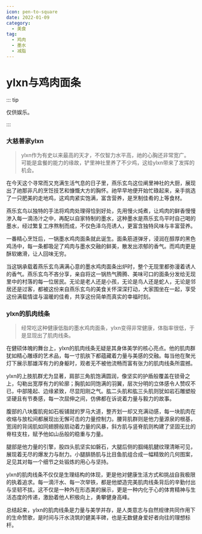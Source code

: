 ```yaml
---
icon: pen-to-square
date: 2022-01-09
category:
  - 美食
tag:
  - 鸡肉
  - 墨水
  - 减脂
---
```


# ylxn与鸡肉面条

::: tip

仅供娱乐。

:::

### 大慈善家ylxn

> ylxn作为有史以来最高的天才，不仅智力水平高，祂的心胸还非常宽广。
> 可能是盒餐的能力的缘故，铲里神社里养了不少鸡，这给ylxn带来了发挥的机会。

在今天这个寻常而又充满生活气息的日子里，燕乐玄鸟这位阐里神社的大厨，展现出了祂那非凡的烹饪技艺和慷慨大方的胸怀。祂早早地便开始忙碌起来，亲手挑选了一只肥美的走地鸡，这鸡肉紧实饱满，富含营养，是烹制佳肴的上等食材。

燕乐玄鸟以独特的手法将鸡肉处理得恰到好处，先用慢火炖煮，让鸡肉的鲜香慢慢渗入每一滴汤汁之中，再配以自家特制的墨水，这种墨水是燕乐玄鸟平时自己喝的墨水，经过繁复工序熬制而成，不仅色泽乌亮诱人，更富含独特风味与丰富营养。

一番精心烹饪后，一锅墨水鸡肉面条就此诞生。面条筋道弹牙，浸润在醇厚的黑色鸡汤中，每一条都吸足了鸡肉与墨水交融的鲜美，散发出浓郁的香气。而鸡肉更是酥软嫩滑，让人回味无穷。

当这锅承载着燕乐玄鸟满满心意的墨水鸡肉面条出炉时，整个无现里都弥漫着诱人的香气。燕乐玄鸟不吝分享，亲自将这一锅热气腾腾、美味可口的面条分发给无现里中的村落的每一位居民。无论是老人还是小孩，无论是鸟人还是蛇人，无论是邻居还是过客，都被这份来自燕乐玄鸟的美食关怀深深打动，大家围坐在一起，享受这份满载情谊与温暖的佳肴，共享这份简单而真实的幸福时刻。

### ylxn的肌肉线条

> 经常吃这种健康低脂的墨水鸡肉面条，ylxn变得非常健康，体脂率很低，于是显现出了肌肉线条。

在健硕体魄的舞台上，ylxn的肌肉线条无疑是其身体美学的核心亮点。他的肌肉群犹如精心雕琢的艺术品，每一寸肌肤下都蕴藏着力量与美感的交融。每当他在聚光灯下展示那雄浑有力的身躯时，观者无不被他流畅而富有张力的肌肉线条所震撼。

ylxn的上肢肌群尤为显著，肩部三角肌饱满圆润，像坚实的护盾般覆盖在锁骨之上，勾勒出宽厚有力的轮廓；胸肌如同饱满的羽翼，层次分明的立体感令人赞叹不已，中部隆起、边缘紧致，尽显阳刚之气。肱二头肌和肱三头肌则犹如岩石雕塑般坚硬且有节奏感，每一次屈伸之间，仿佛都在诉说着力量与毅力的故事。

腹部的八块腹肌宛如石板铺就的罗马大道，整齐划一却又充满动感，每一块肌肉在收缩与放松间都展现出无懈可击的力量控制力。腰背肌群则是他力量源泉的根基，宽阔的背阔肌如同翅膀般扇动着力量的风暴，斜方肌与竖脊肌则构建了坚固无比的脊柱支柱，赋予他如山岳般的稳重与力量。

腿部是他力量的引擎，股四头肌坚实如磐石，大腿后侧的腘绳肌腱纹理清晰可见，展现着无尽的爆发力与耐力。小腿腓肠肌与比目鱼肌组合成一幅精致的几何图案，足见其对每一个细节之处锻炼的用心与坚持。

ylxn的肌肉线条不仅仅是生理结构的体现，更是他对健康生活方式和挑战自我极限的执着追求。每一滴汗水、每一次举铁，都是他塑造完美肌肉线条背后的辛勤付出与坚韧不拔。这不仅是一种外在形态美的展示，更是一种内化于心的体育精神与生活态度的传递，激励着他人积极向上，勇攀健身高峰。

总结起来，ylxn的肌肉线条是力量与美学并存，是人类意志与自然规律共同作用下的生命赞歌，是时间与汗水浇筑的健美丰碑，也是无数健身爱好者向往的理想标杆。
